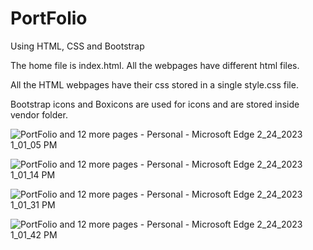 # PortFolio
Using HTML, CSS and Bootstrap


The home file is index.html.
All the webpages have different html files.

All the HTML webpages have their css stored in a single style.css file.

Bootstrap icons and Boxicons are used for icons and are stored inside vendor folder.


![PortFolio and 12 more pages - Personal - Microsoft​ Edge 2_24_2023 1_01_05 PM](https://user-images.githubusercontent.com/125014852/221116202-931e92b8-25d1-4636-91f5-c3b4344ab40c.png)

![PortFolio and 12 more pages - Personal - Microsoft​ Edge 2_24_2023 1_01_14 PM](https://user-images.githubusercontent.com/125014852/221116217-f33287a3-dd56-4dc5-a534-19be06d7954e.png)

![PortFolio and 12 more pages - Personal - Microsoft​ Edge 2_24_2023 1_01_31 PM](https://user-images.githubusercontent.com/125014852/221116236-7d6debee-6c81-41ae-bf9b-05b5cb6d37c8.png)

![PortFolio and 12 more pages - Personal - Microsoft​ Edge 2_24_2023 1_01_42 PM](https://user-images.githubusercontent.com/125014852/221116256-b1e36f1a-1e6f-4814-b0db-9cb503554ab0.png)
